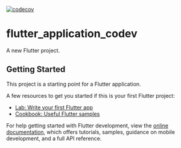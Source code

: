 [![codecov](https://codecov.io/gh/ms11165/CodevSample/graph/badge.svg?token=BCGPNRDKDJ)](https://codecov.io/gh/ms11165/CodevSample)

# flutter_application_codev

A new Flutter project.

## Getting Started

This project is a starting point for a Flutter application.

A few resources to get you started if this is your first Flutter project:

- [Lab: Write your first Flutter app](https://docs.flutter.dev/get-started/codelab)
- [Cookbook: Useful Flutter samples](https://docs.flutter.dev/cookbook)

For help getting started with Flutter development, view the
[online documentation](https://docs.flutter.dev/), which offers tutorials,
samples, guidance on mobile development, and a full API reference.
